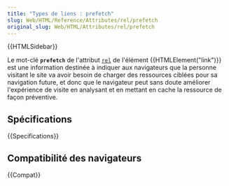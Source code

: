 ```yaml
---
title: "Types de liens : prefetch"
slug: Web/HTML/Reference/Attributes/rel/prefetch
original_slug: Web/HTML/Attributes/rel/prefetch
---
```


{{HTMLSidebar}}

Le mot-clé **`prefetch`** de l'attribut [`rel`](/fr/docs/Web/HTML/Reference/Elements/link#rel) de l'élément {{HTMLElement("link")}} est une information destinée à indiquer aux navigateurs que la personne visitant le site va avoir besoin de charger des ressources ciblées pour sa navigation future, et donc que le navigateur peut sans doute améliorer l'expérience de visite en analysant et en mettant en cache la ressource de façon préventive.

## Spécifications

{{Specifications}}

## Compatibilité des navigateurs

{{Compat}}
